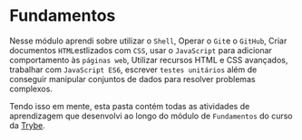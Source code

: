 # Fundamentos

Nesse módulo aprendi sobre utilizar o `Shell`, Operar o `Git`e o `GitHub`, Criar documentos `HTML`estlizados com `CSS`, usar o `JavaScript` para adicionar comportamento às `páginas web`, Utilizar recursos HTML e CSS avançados, trabalhar com `JavaScript ES6`, escrever `testes unitários` além de conseguir manipular conjuntos de dados para resolver problemas complexos.

Tendo isso em mente, esta pasta contém todas as atividades de aprendizagem que desenvolvi ao longo do módulo de `Fundamentos` do curso da [Trybe](https://www.betrybe.com/). 